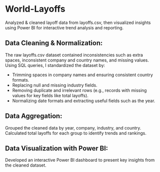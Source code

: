 # World-Layoffs
Analyzed &amp; cleaned layoff data from layoffs.csv, then visualized insights using Power BI for interactive trend analysis and reporting.

## Data Cleaning & Normalization:

The raw layoffs.csv dataset contained inconsistencies such as extra spaces, inconsistent company and country names, and missing values.
Using SQL queries, I standardized the dataset by:
- Trimming spaces in company names and ensuring consistent country formats.
- Replacing null and missing industry fields.
- Removing duplicate and irrelevant rows (e.g., records with missing values for key fields like total layoffs).
- Normalizing date formats and extracting useful fields such as the year.

## Data Aggregation:

Grouped the cleaned data by year, company, industry, and country.
Calculated total layoffs for each group to identify trends and rankings.

## Data Visualization with Power BI:

Developed an interactive Power BI dashboard to present key insights from the cleaned dataset.
